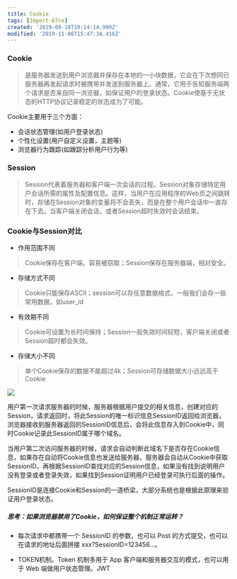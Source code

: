 ```yaml
---
title: Cookie
tags: [Import-67ce]
created: '2019-09-18T10:14:14.999Z'
modified: '2019-11-06T15:47:16.416Z'
---
```


### Cookie

> 是服务器发送到用户浏览器并保存在本地的一小块数据，它会在下次想同已服务器再发起请求时被携带并发送到服务器上。通常，它用于告知服务端两个请求是否来自同一浏览器，如保证用户的登录状态。Cookie使基于无状态的HTTP协议记录稳定的状态成为了可能。

Cookie主要用于三个方面：

- 会话状态管理(如用户登录状态)
- 个性化设置(用户自定义设置，主题等)
- 浏览器行为跟踪(如跟踪分析用户行为等)


### Session

> Session代表着服务器和客户端一次会话的过程。Session对象存储特定用户会话所需的属性及配置信息。这样，当用户在应用程序的Web页之间跳转时，存储在Session对象的变量将不会丢失，而是在整个用户会话中一直存在下去。当客户端关闭会话，或者Session超时失效时会话结束。


### Cookie与Session对比

- 作用范围不同

> Cookie保存在客户端，容易被窃取；Session保存在服务器端，相对安全。

- 存储方式不同

> Cookie只能保存ASCII；session可以存任意数据格式，一般我们会存一些常用数据，如user_id

- 有效期不同

> Cookie可设置为长时间保持；Session一般失效时间较短，客户端关闭或者Session超时都会失效。

- 存储大小不同

> 单个Cookie保存的数据不能超过4k；Session可存储数据大小远远高于Cookie

![](assets/markdown-img-paste-20190918200825871.png)

用户第一次请求服务器的时候，服务器根据用户提交的相关信息，创建对应的Session，请求返回时，将此Session的唯一标识信息SessionID返回给浏览器，浏览器接收到服务器返回的SessionID信息后，会将此信息存入到Cookie中，同时Cookie记录此SessionID属于哪个域名。

当用户第二次访问服务器的时候，请求会自动判断此域名下是否存在Cookie信息，如果存在自动将Cookie信息也发送给服务器，服务器会自动从Cookie中获取SessionID，再根据SessionID查找对应的Session信息，如果没有找到说明用户没有登录或者登录失效，如果找到Session证明用户已经登录可执行后面的操作。

SessionID是连接Cookie和Session的一道桥梁，大部分系统也是根据此原理来验证用户登录状态。


##### 思考：如果浏览器禁用了Cookie，如何保证整个机制正常运转？

- 每次请求中都携带一个 SessionID 的参数，也可以 Post 的方式提交，也可以在请求的地址后面拼接 xxx?SessionID=123456...。

- TOKEN机制。Token 机制多用于 App 客户端和服务器交互的模式，也可以用于 Web 端做用户状态管理。JWT
